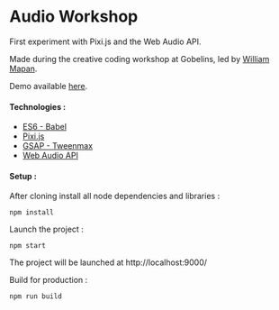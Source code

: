 # Audio Workshop

First experiment with Pixi.js and the Web Audio API.

Made during the creative coding workshop at Gobelins, led by [William Mapan](https://github.com/williamapan).

Demo available [here](http://lab.arnaudrocca.fr/audio-workshop).

#### Technologies :

* [ES6 - Babel](https://github.com/babel/babel)
* [Pixi.js](https://github.com/GoodBoyDigital/pixi.js)
* [GSAP - Tweenmax](http://greensock.com/tweenmax)
* [Web Audio API](https://webaudio.github.io/web-audio-api)

#### Setup :

After cloning install all node dependencies and libraries :  
```shell
npm install
```

Launch the project :  
```shell
npm start
```

The project will be launched at http://localhost:9000/

Build for production :  
```shell
npm run build
```
